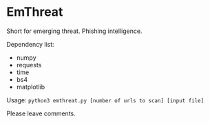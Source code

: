 # EmThreat
Short for emerging threat. Phishing intelligence.

Dependency list:
- numpy
- requests
- time
- bs4
- matplotlib

Usage:
`python3 emthreat.py [number of urls to scan] [input file]`

Please leave comments.
